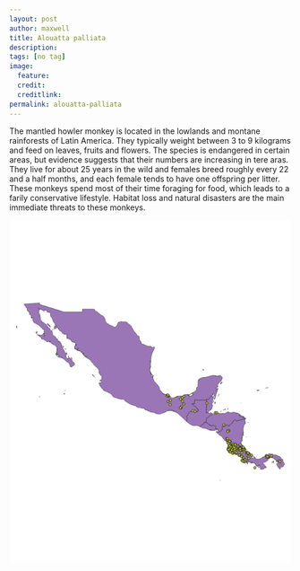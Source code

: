 ```yaml
---
layout: post
author: maxwell
title: Alouatta palliata
description: 
tags: [no tag]
image: 
  feature: 
  credit: 
  creditlink: 
permalink: alouatta-palliata
---
```



The mantled howler monkey is located in the lowlands and montane rainforests of Latin America. They typically weight between 3 to 9 kilograms and feed on leaves, fruits and flowers. The species is endangered in certain areas, but evidence suggests that their numbers are increasing in tere aras. They live for about 25 years in the wild and females breed roughly every 22 and a half months, and each female tends to have one offspring per litter. These monkeys spend most of their time foraging for food, which leads to a farily conservative lifestyle. Habitat loss and natural disasters are the main immediate threats to these monkeys.

![](images/alouatta-paliata.png)

